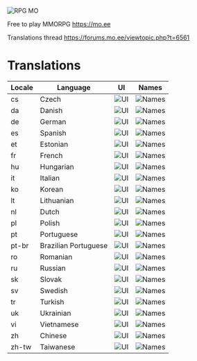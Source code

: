 ![RPG MO](https://data.mo.ee/img/login_logo.png)

Free to play MMORPG https://mo.ee

Translations thread
https://forums.mo.ee/viewtopic.php?t=6561

# Translations

| Locale | Language | UI | Names |
| --- | --- | --- | --- |
| cs | Czech | ![UI](https://progress-bar.dev/72/) | ![Names](https://progress-bar.dev/43/) |
| da | Danish | ![UI](https://progress-bar.dev/1/) | ![Names](https://progress-bar.dev/0/) |
| de | German | ![UI](https://progress-bar.dev/100/) | ![Names](https://progress-bar.dev/100/) |
| es | Spanish | ![UI](https://progress-bar.dev/71/) | ![Names](https://progress-bar.dev/47/) |
| et | Estonian | ![UI](https://progress-bar.dev/66/) | ![Names](https://progress-bar.dev/0/) |
| fr | French | ![UI](https://progress-bar.dev/76/) | ![Names](https://progress-bar.dev/64/) |
| hu | Hungarian | ![UI](https://progress-bar.dev/69/) | ![Names](https://progress-bar.dev/5/) |
| it | Italian | ![UI](https://progress-bar.dev/68/) | ![Names](https://progress-bar.dev/64/) |
| ko | Korean | ![UI](https://progress-bar.dev/96/) | ![Names](https://progress-bar.dev/95/) |
| lt | Lithuanian | ![UI](https://progress-bar.dev/28/) | ![Names](https://progress-bar.dev/15/) |
| nl | Dutch | ![UI](https://progress-bar.dev/17/) | ![Names](https://progress-bar.dev/3/) |
| pl | Polish | ![UI](https://progress-bar.dev/74/) | ![Names](https://progress-bar.dev/0/) |
| pt | Portuguese | ![UI](https://progress-bar.dev/0/) | ![Names](https://progress-bar.dev/7/) |
| pt-br | Brazilian Portuguese | ![UI](https://progress-bar.dev/91/) | ![Names](https://progress-bar.dev/88/) |
| ro | Romanian | ![UI](https://progress-bar.dev/100/) | ![Names](https://progress-bar.dev/100/) |
| ru | Russian | ![UI](https://progress-bar.dev/92/) | ![Names](https://progress-bar.dev/7/) |
| sk | Slovak | ![UI](https://progress-bar.dev/57/) | ![Names](https://progress-bar.dev/17/) |
| sv | Swedish | ![UI](https://progress-bar.dev/93/) | ![Names](https://progress-bar.dev/89/) |
| tr | Turkish | ![UI](https://progress-bar.dev/25/) | ![Names](https://progress-bar.dev/9/) |
| uk | Ukrainian | ![UI](https://progress-bar.dev/58/) | ![Names](https://progress-bar.dev/0/) |
| vi | Vietnamese | ![UI](https://progress-bar.dev/0/) | ![Names](https://progress-bar.dev/0/) |
| zh | Chinese | ![UI](https://progress-bar.dev/100/) | ![Names](https://progress-bar.dev/99/) |
| zh-tw | Taiwanese | ![UI](https://progress-bar.dev/100/) | ![Names](https://progress-bar.dev/99/) |